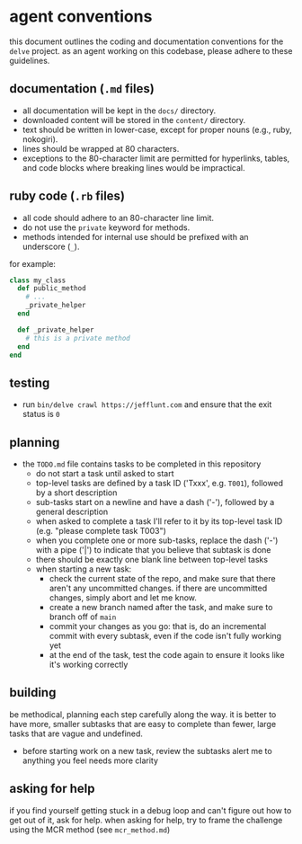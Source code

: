 # agent conventions

this document outlines the coding and documentation conventions for the `delve`
project. as an agent working on this codebase, please adhere to these
guidelines.

## documentation (`.md` files)

- all documentation will be kept in the `docs/` directory.
- downloaded content will be stored in the `content/` directory.
- text should be written in lower-case, except for proper nouns (e.g., ruby,
  nokogiri).
- lines should be wrapped at 80 characters.
- exceptions to the 80-character limit are permitted for hyperlinks, tables,
  and code blocks where breaking lines would be impractical.

## ruby code (`.rb` files)

- all code should adhere to an 80-character line limit.
- do not use the `private` keyword for methods.
- methods intended for internal use should be prefixed with an underscore (`_`).

for example:

```ruby
class my_class
  def public_method
    # ...
    _private_helper
  end

  def _private_helper
    # this is a private method
  end
end
```

## testing
- run `bin/delve crawl https://jefflunt.com` and ensure that the exit status is `0`

## planning

- the `TODO.md` file contains tasks to be completed in this repository
  - do not start a task until asked to start
  - top-level tasks are defined by a task ID ('Txxx', e.g. `T001`), followed by
    a short description
  - sub-tasks start on a newline and have a dash ('-'), followed by a general
    description
  - when asked to complete a task I'll refer to it by its top-level task ID
    (e.g. "please complete task T003")
  - when you complete one or more sub-tasks, replace the dash ('-') with a pipe
    ('|') to indicate that you believe that subtask is done
  - there should be exactly one blank line between top-level tasks
  - when starting a new task:
    - check the current state of the repo, and make sure that there aren't any
      uncommitted changes. if there are uncommitted changes, simply abort and
      let me know.
    - create a new branch named after the task, and make sure to branch off of
      `main`
    - commit your changes as you go: that is, do an incremental commit with
      every subtask, even if the code isn't fully working yet
    - at the end of the task, test the code again to ensure it looks like it's
      working correctly

## building

be methodical, planning each step carefully along the way. it is better to have
more, smaller subtasks that are easy to complete than fewer, large tasks that
are vague and undefined.

- before starting work on a new task, review the subtasks alert me to anything
  you feel needs more clarity

## asking for help

if you find yourself getting stuck in a debug loop and can't figure out how to
get out of it, ask for help. when asking for help, try to frame the challenge
using the MCR method (see `mcr_method.md`)

